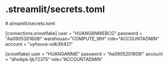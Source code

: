 # .streamlit/secrets.toml


#.streamlit/secrets.toml

[connections.snowflake]
user = "HUANGANNIEBCG"
password = "Aa0905201608!"
warehouse="COMPUTE_WH"
role="ACCOUNTADMIN"
account = "uyhsuva-odb36421"

[snowflake]
user = "HUANGANNIE"
password = "Aa0905201608!"
account = "dhxikpk-ljb72375"
role="ACCOUNTADMIN"
